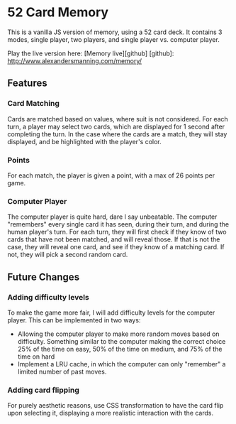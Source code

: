 # 52 Card Memory
This is a vanilla JS version of memory, using a 52 card deck. It contains 3 modes, single player, two players, and single player vs. computer player.

Play the live version here:
[Memory live][github]
[github]: http://www.alexandersmanning.com/memory/

## Features

### Card Matching

Cards are matched based on values, where suit is not considered. For each turn, a player may select two cards, which are displayed for 1 second after completing the turn. In the case where the cards are a match, they will stay displayed, and be highlighted with the player's color.

### Points

For each match, the player is given a point, with a max of 26 points per game.

### Computer Player

The computer player is quite hard, dare I say unbeatable. The computer "remembers" every single card it has seen, during their turn, and during the human player's turn. For each turn, they will first check if they know of two cards that have not been matched, and will reveal those. If that is not the case, they will reveal one card, and see if they know of a matching card. If not, they will pick a second random card.

## Future Changes

### Adding difficulty levels

To make the game more fair, I will add difficulty levels for the computer player. This can be implemented in two ways:
- Allowing the computer player to make more random moves based on difficulty. Something similar to the computer making the correct choice 25% of the time on easy, 50% of the time on medium, and 75% of the time on hard
- Implement a LRU cache, in which the computer can only "remember" a limited number of past moves. 

### Adding card flipping

For purely aesthetic reasons, use CSS transformation to have the card flip upon selecting it, displaying a more realistic interaction with the cards.

